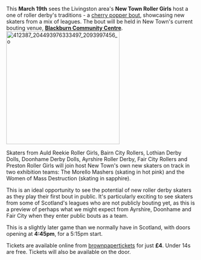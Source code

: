 <html><body><p>This <strong>March 19th</strong> sees the Livingston area's <strong>New Town Roller Girls</strong> host a one of roller derby's traditions - a <a href="https://www.facebook.com/events/1048868645164481/">cherry popper bout</a>, showcasing new skaters from a mix of leagues. The bout will be held in New Town's current bouting venue, <strong><a href="https://goo.gl/maps/DSZTrnU8cYo">Blackburn Community Centre</a></strong>.

<img class="aligncenter size-medium wp-image-6395" src="https://www.scottishrollerderbyblog.com/2016/03/412387_204493976333497_2093997456_o.jpg?w=600" alt="412387_204493976333497_2093997456_o" width="300" height="300">

Skaters from Auld Reekie Roller Girls, Bairn City Rollers, Lothian Derby Dolls, Doonhame Derby Dolls, Ayrshire Roller Derby, Fair City Rollers and Preston Roller Girls will join host New Town's own new skaters on track in two exhibition teams: The Morello Mashers (skating in hot pink) and the Women of Mass Destruction (skating in sapphire).

This is an ideal opportunity to see the potential of new roller derby skaters as they play their first bout in public. It's particularly exciting to see skaters from some of Scotland's leagues who are not publicly bouting yet, as this is a preview of perhaps what we might expect from Ayrshire, Doonhame and Fair City when they enter public bouts as a team.

This is a slightly later game than we normally have in Scotland, with doors opening at <strong>4:45pm</strong>, for a 5:15pm start.

Tickets are available online from <a href="http://www.brownpapertickets.com/event/2521813">brownpapertickets</a> for just <strong>£4</strong>. Under 14s are free. Tickets will also be available on the door.

 </p></body></html>
